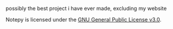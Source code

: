 possibly the best project i have ever made, excluding my website

Notepy is licensed under the [GNU General Public License v3.0](LICENSE.txt).

